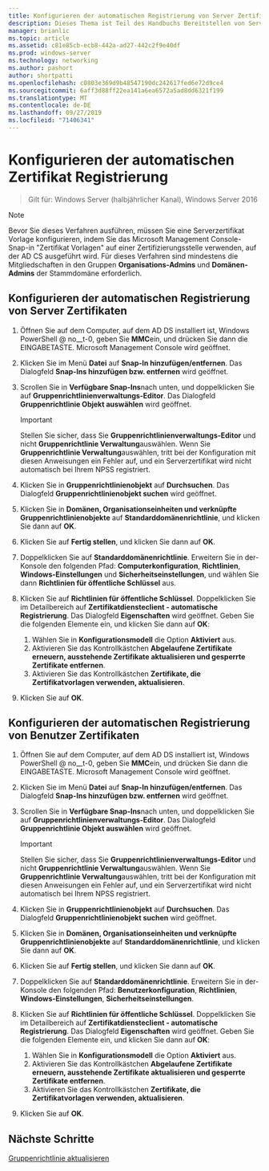 ```yaml
---
title: Konfigurieren der automatischen Registrierung von Server Zertifikaten
description: Dieses Thema ist Teil des Handbuchs Bereitstellen von Server Zertifikaten für drahtlose und drahtlose 802.1 x-bereit Stellungen.
manager: brianlic
ms.topic: article
ms.assetid: c81e85cb-ecb8-442a-ad27-442c2f9e40df
ms.prod: windows-server
ms.technology: networking
ms.author: pashort
author: shortpatti
ms.openlocfilehash: c0803e369d9b48547190dc242617fed6e72d9ce4
ms.sourcegitcommit: 6aff3d88ff22ea141a6ea6572a5ad8dd6321f199
ms.translationtype: MT
ms.contentlocale: de-DE
ms.lasthandoff: 09/27/2019
ms.locfileid: "71406341"
---
```

# <a name="configure-certificate-auto-enrollment"></a>Konfigurieren der automatischen Zertifikat Registrierung

>Gilt für: Windows Server (halbjährlicher Kanal), Windows Server 2016

> [!NOTE]
> Bevor Sie dieses Verfahren ausführen, müssen Sie eine Serverzertifikat Vorlage konfigurieren, indem Sie das Microsoft Management Console-Snap-in "Zertifikat Vorlagen" auf einer Zertifizierungsstelle verwenden, auf der AD CS ausgeführt wird.
Für dieses Verfahren sind mindestens die Mitgliedschaften in den Gruppen **Organisations-Admins** und **Domänen-Admins** der Stammdomäne erforderlich.

## <a name="configure-server-certificate-auto-enrollment"></a>Konfigurieren der automatischen Registrierung von Server Zertifikaten

1. Öffnen Sie auf dem Computer, auf dem AD DS installiert ist, Windows PowerShell @ no__t-0, geben Sie **MMC**ein, und drücken Sie dann die EINGABETASTE. Microsoft Management Console wird geöffnet.
2. Klicken Sie im Menü **Datei** auf **Snap-In hinzufügen/entfernen**. Das Dialogfeld **Snap-Ins hinzufügen bzw. entfernen** wird geöffnet.
3. Scrollen Sie in **Verfügbare Snap-Ins**nach unten, und doppelklicken Sie auf **Gruppenrichtlinienverwaltungs-Editor**. Das Dialogfeld **Gruppenrichtlinie Objekt auswählen** wird geöffnet.

     > [!IMPORTANT]
     > Stellen Sie sicher, dass Sie **Gruppenrichtlinienverwaltungs-Editor** und nicht **Gruppenrichtlinie Verwaltung**auswählen. Wenn Sie **Gruppenrichtlinie Verwaltung**auswählen, tritt bei der Konfiguration mit diesen Anweisungen ein Fehler auf, und ein Serverzertifikat wird nicht automatisch bei Ihrem NPSS registriert.

4. Klicken Sie in **Gruppenrichtlinienobjekt** auf **Durchsuchen**. Das Dialogfeld **Gruppenrichtlinienobjekt suchen** wird geöffnet.
5. Klicken Sie in **Domänen, Organisationseinheiten und verknüpfte Gruppenrichtlinienobjekte** auf **Standarddomänenrichtlinie**, und klicken Sie dann auf **OK**.
6. Klicken Sie auf **Fertig stellen**, und klicken Sie dann auf **OK**.
7. Doppelklicken Sie auf **Standarddomänenrichtlinie**. Erweitern Sie in der-Konsole den folgenden Pfad: **Computerkonfiguration**, **Richtlinien**, **Windows-Einstellungen** und **Sicherheitseinstellungen**, und wählen Sie dann **Richtlinien für öffentliche Schlüssel** aus.
8. Klicken Sie auf **Richtlinien für öffentliche Schlüssel**. Doppelklicken Sie im Detailbereich auf **Zertifikatdiensteclient - automatische Registrierung**. Das Dialogfeld **Eigenschaften** wird geöffnet. Geben Sie die folgenden Elemente ein, und klicken Sie dann auf **OK**:

     1. Wählen Sie in **Konfigurationsmodell** die Option **Aktiviert** aus.
     2. Aktivieren Sie das Kontrollkästchen **Abgelaufene Zertifikate erneuern, ausstehende Zertifikate aktualisieren und gesperrte Zertifikate entfernen**.
     3. Aktivieren Sie das Kontrollkästchen **Zertifikate, die Zertifikatvorlagen verwenden, aktualisieren**.

9. Klicken Sie auf **OK**.

## <a name="configure-user-certificate-auto-enrollment"></a>Konfigurieren der automatischen Registrierung von Benutzer Zertifikaten

1. Öffnen Sie auf dem Computer, auf dem AD DS installiert ist, Windows PowerShell @ no__t-0, geben Sie **MMC**ein, und drücken Sie dann die EINGABETASTE. Microsoft Management Console wird geöffnet.
2. Klicken Sie im Menü **Datei** auf **Snap-In hinzufügen/entfernen**. Das Dialogfeld **Snap-Ins hinzufügen bzw. entfernen** wird geöffnet.
3. Scrollen Sie in **Verfügbare Snap-Ins**nach unten, und doppelklicken Sie auf **Gruppenrichtlinienverwaltungs-Editor**. Das Dialogfeld **Gruppenrichtlinie Objekt auswählen** wird geöffnet.

     > [!IMPORTANT]
     > Stellen Sie sicher, dass Sie **Gruppenrichtlinienverwaltungs-Editor** und nicht **Gruppenrichtlinie Verwaltung**auswählen. Wenn Sie **Gruppenrichtlinie Verwaltung**auswählen, tritt bei der Konfiguration mit diesen Anweisungen ein Fehler auf, und ein Serverzertifikat wird nicht automatisch bei Ihrem NPSS registriert.

4. Klicken Sie in **Gruppenrichtlinienobjekt** auf **Durchsuchen**. Das Dialogfeld **Gruppenrichtlinienobjekt suchen** wird geöffnet.
5. Klicken Sie in **Domänen, Organisationseinheiten und verknüpfte Gruppenrichtlinienobjekte** auf **Standarddomänenrichtlinie**, und klicken Sie dann auf **OK**.
6. Klicken Sie auf **Fertig stellen**, und klicken Sie dann auf **OK**.
7. Doppelklicken Sie auf **Standarddomänenrichtlinie**. Erweitern Sie in der-Konsole den folgenden Pfad: **Benutzerkonfiguration**, **Richtlinien**, **Windows-Einstellungen**, **Sicherheitseinstellungen**.
8. Klicken Sie auf **Richtlinien für öffentliche Schlüssel**. Doppelklicken Sie im Detailbereich auf **Zertifikatdiensteclient - automatische Registrierung**. Das Dialogfeld **Eigenschaften** wird geöffnet. Geben Sie die folgenden Elemente ein, und klicken Sie dann auf **OK**:

     1. Wählen Sie in **Konfigurationsmodell** die Option **Aktiviert** aus.
     2. Aktivieren Sie das Kontrollkästchen **Abgelaufene Zertifikate erneuern, ausstehende Zertifikate aktualisieren und gesperrte Zertifikate entfernen**.
     3. Aktivieren Sie das Kontrollkästchen **Zertifikate, die Zertifikatvorlagen verwenden, aktualisieren**.

9. Klicken Sie auf **OK**.

## <a name="next-steps"></a>Nächste Schritte

[Gruppenrichtlinie aktualisieren](refresh-group-policy.md)
